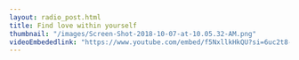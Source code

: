 ```yaml
---
layout: radio_post.html
title: Find love within yourself
thumbnail: "/images/Screen-Shot-2018-10-07-at-10.05.32-AM.png"
videoEmbededlink: "https://www.youtube.com/embed/f5NxllkHkQU?si=6uc2t8-byhYrpq4V"
---
```


